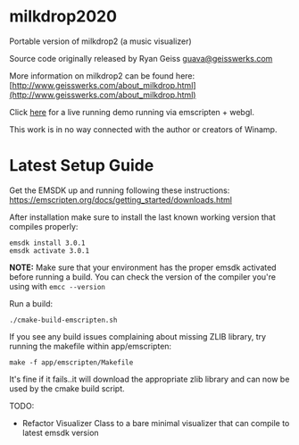 # milkdrop2020
Portable version of milkdrop2 (a music visualizer)

Source code originally released by Ryan Geiss <guava@geisswerks.com>

More information on milkdrop2 can be found here: [http://www.geisswerks.com/about_milkdrop.html](http://www.geisswerks.com/about_milkdrop.html)

Click [here](http://m1lkdr0p.com) for a live running demo running via emscripten + webgl.

This work is in no way connected with the author or creators of Winamp.


# Latest Setup Guide

Get the EMSDK up and running following these instructions: https://emscripten.org/docs/getting_started/downloads.html

After installation make sure to install the last known working version that compiles properly: 

```
emsdk install 3.0.1
emsdk activate 3.0.1
```
**NOTE:** Make sure that your environment has the proper emsdk activated before running a build. You can check the version of the compiler you're using with `emcc --version`

Run a build:

```
./cmake-build-emscripten.sh
```

If you see any build issues complaining about missing ZLIB library, try running the makefile within app/emscripten:

```
make -f app/emscripten/Makefile
```

It's fine if it fails..it will download the appropriate zlib library and can now be used by the cmake build script.


TODO:

- Refactor Visualizer Class to a bare minimal visualizer that can compile to latest emsdk version